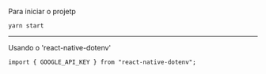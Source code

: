 
Para iniciar o projetp
```
yarn start
```

---

Usando o 'react-native-dotenv' 
```
import { GOOGLE_API_KEY } from "react-native-dotenv";
```